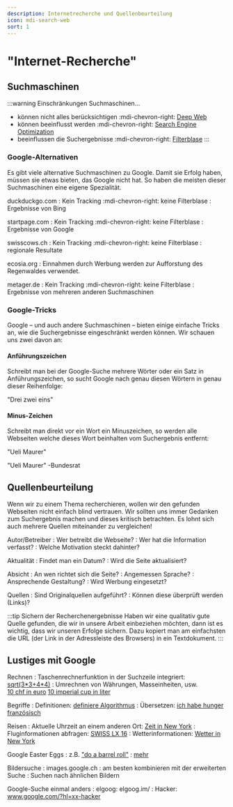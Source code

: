```yaml
---
description: Internetrecherche und Quellenbeurteilung
icon: mdi-search-web
sort: 1
---
```


# "Internet-Recherche"




## Suchmaschinen

:::warning Einschränkungen
Suchmaschinen...
- können nicht alles berücksichtigen :mdi-chevron-right: [Deep Web](https://www.google.ch/search?q=Deep+Web)
- können beeinflusst werden :mdi-chevron-right: [Search Engine Optimization](https://www.google.ch/search?q=Search+Engine+Optimization)
- beeinflussen die Suchergebnisse :mdi-chevron-right: [Filterblase](/sicherheit/filterblase/)
:::

### Google-Alternativen
Es gibt viele alternative Suchmaschinen zu Google. Damit sie Erfolg haben, müssen sie etwas bieten, das Google nicht hat. So haben die meisten dieser Suchmaschinen eine eigene Spezialität.

duckduckgo.com
: Kein Tracking :mdi-chevron-right: keine Filterblase
: Ergebnisse von Bing

startpage.com
: Kein Tracking :mdi-chevron-right: keine Filterblase
: Ergebnisse von Google

swisscows.ch
: Kein Tracking :mdi-chevron-right: keine Filterblase
: regionale Resultate

ecosia.org
: Einnahmen durch Werbung werden zur Aufforstung des Regenwaldes verwendet.

metager.de
: Kein Tracking :mdi-chevron-right: keine Filterblase
: Ergebnisse von mehreren anderen Suchmaschinen




### Google-Tricks
Google – und auch andere Suchmaschinen – bieten einige einfache Tricks an, wie die Suchergebnisse eingeschränkt werden können. Wir schauen uns zwei davon an:

#### Anführungszeichen
Schreibt man bei der Google-Suche mehrere Wörter oder ein Satz in Anführungszeichen, so sucht Google nach genau diesen Wörtern in genau dieser Reihenfolge:

<SearchBox caption="Suche mit Anführungszeichen">"Drei zwei eins"</SearchBox>

#### Minus-Zeichen
Schreibt man direkt vor ein Wort ein Minuszeichen, so werden alle Webseiten welche dieses Wort beinhalten vom Suchergebnis entfernt:

<SearchBox>"Ueli Maurer"</SearchBox>

<SearchBox caption="Suche mit Minus">"Ueli Maurer" -Bundesrat</SearchBox>




## Quellenbeurteilung
Wenn wir zu einem Thema recherchieren, wollen wir den gefunden Webseiten nicht einfach blind vertrauen. Wir sollten uns immer Gedanken zum Suchergebnis machen und dieses kritisch betrachten. Es lohnt sich auch mehrere Quellen miteinander zu vergleichen!

Autor/Betreiber
: Wer betreibt die Webseite?
: Wer hat die Information verfasst?
: Welche Motivation steckt dahinter?

Aktualität
: Findet man ein Datum?
: Wird die Seite aktualisiert?

Absicht
: An wen richtet sich die Seite?
: Angemessen Sprache?
: Ansprechende Gestaltung?
: Wird Werbung eingesetzt?

Quellen
: Sind Originalquellen aufgeführt?
: Können diese überprüft werden (Links)?

:::tip Sichern der Recherchenergebnisse
Haben wir eine qualitativ gute Quelle gefunden, die wir in unsere Arbeit einbeziehen möchten, dann ist es wichtig, dass wir unseren Erfolge sichern. Dazu kopiert man am einfachsten die URL (der Link in der Adressleiste des Browsers) in ein Textdokument.
:::


## Lustiges mit Google

Rechnen
: Taschenrechnerfunktion in der Suchzeile integriert: [sqrt(3\*3+4\*4)](https://www.google.ch/search?q=sqrt(3*3%2B4*4))
: Umrechnen von Währungen, Masseinheiten, usw.<br/>[10 chf in euro](https://www.google.ch/search?q=10%20chf%20in%20euro) [10 imperial cup in liter](https://www.google.ch/search?q=5%20imperial%20cup%20in%20liter)

Begriffe
: Definitionen: [definiere Algorithmus](https://www.google.ch/search?q=definiere%20Algorithmus)
: Übersetzen: [ich habe hunger französisch](https://www.google.ch/search?q=ich%20habe%20hunger%20französisch)

Reisen
: Aktuelle Uhrzeit an einem anderen Ort: [Zeit in New York](https://www.google.ch/search?q=Zeit%20in%20New%20York)
: Fluginformationen abfragen: [SWISS  LX 16](https://www.google.ch/search?q=SWISS%20LX%2016)
: Wetterinformationen: [Wetter in New York](https://www.google.ch/search?q=Wetter%20in%20New%20York)

Google Easter Eggs
: z.B. ["do a barrel roll"](https://www.google.ch/search?q=do+a+barrel+roll)
: [mehr](https://searchengineland.com/the-big-list-of-google-easter-eggs-153768)

Bildersuche
: images.google.ch
: am besten kombinieren mit der erweiterten Suche
: Suchen nach ähnlichen Bildern

Google-Suche einmal anders
: elgoog: elgoog.im/
: Hacker: www.google.com/?hl=xx-hacker


